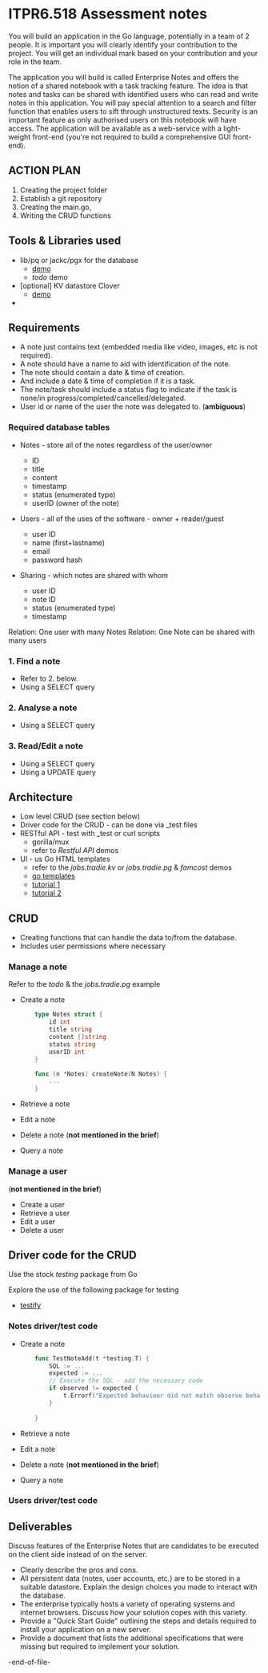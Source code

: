 # ITPR6.518 Assessment notes

You will build an application in the Go language, potentially in a team of 2 people. It is important you will clearly identify your contribution to the project. You will get an individual mark based on your contribution and your role in the team.

The application you will build is called Enterprise Notes and offers the notion of a shared notebook with a task tracking feature. The idea is that notes and tasks can be shared with identified users who can read and write notes in this application. You will pay special attention to a search and filter function that enables users to sift through unstructured texts. Security is an important feature as only authorised users on this notebook will have access. The application will be available as a web-service with a light-weight front-end (you're not required to build a comprehensive GUI front-end).


## ACTION PLAN

1. Creating the project folder
1. Establish a git repository
1. Creating the main.go, 
1. Writing the CRUD functions

## Tools & Libraries used

- lib/pq or jackc/pgx for the database
    - [demo](https://github.com/yonush/jobs.tradie.pg)
    - *todo* demo
- [optional] KV datastore Clover
    - [demo](https://github.com/yonush/jobs.tradie.kv)
- 

## Requirements

- A note just contains text (embedded media like video, images, etc is not required). 
- A note should have a name to aid with identification of the note.
- The note should contain a date & time of creation. 
- And include a date & time of completion if it is a task. 
- The note/task should include a status flag to indicate if the task is none/in progress/completed/cancelled/delegated.
- User id or name of the user the note was delegated to. (**ambiguous**)

### Required database tables

- Notes - store all of the notes regardless of the user/owner
    - ID
    - title
    - content
    - timestamp
    - status (enumerated type)
    - userID (owner of the note)

- Users - all of the uses of the software - owner + reader/guest
    - user ID
    - name (first+lastname)
    - email
    - password hash

- Sharing - which notes are shared with whom
    - user ID
    - note ID
    - status (enumerated type)
    - timestamp

Relation: One user with many Notes
Relation: One Note can be shared with many users


### 1. Find a note
    
- Refer to 2. below.
- Using a SELECT query

### 2. Analyse a note

- Using a SELECT query

### 3. Read/Edit a note

- Using a SELECT query
- Using a UPDATE query


## Architecture

- Low level CRUD (see section below)
- Driver code for the CRUD - can be done via _test files
- RESTful API - test with _test or curl scripts
    - gorilla/mux
    - refer to *Restful API* demos
- UI - us Go HTML templates
    - refer to the *jobs.tradie.kv* or *jobs.tradie.pg* & *famcost* demos     
    - [go templates](https://www.digitalocean.com/community/tutorials/how-to-use-templates-in-go)
    - [tutorial 1](https://blog.logrocket.com/using-golang-templates/)
    - [tutorial 2](https://zetcode.com/golang/template/)

## CRUD

- Creating functions that can handle the data to/from the database.
- Includes user permissions where necessary

### Manage a note

Refer to the *todo* & the *jobs.tradie.pg* example

- Create a note
    ```go
        type Notes struct {
            id int
            title string
            content []string
            status string
            userID int
        }

        func (n *Notes) createNote(N Notes) {
            ...
        }
    
    ```

- Retrieve a note
- Edit a note
- Delete a note (**not mentioned in the brief**)
- Query a note

### Manage a user

(**not mentioned in the brief**)

- Create a user
- Retrieve a user
- Edit a user
- Delete a user

## Driver code for the CRUD

Use the stock *testing* package from Go

Explore the use of the following package for testing
 - [testify](https://github.com/stretchr/testify)

### Notes driver/test code

- Create a note
    ```go
        func TestNoteAdd(t *testing.T) {
	        SQL := ...
            expected := ...
            // Execute the SQL - add the necessary code
	        if observed != expected {
		        t.Errorf("Expected behaviour did not match observe behaviour!")
	        }
            
        }        
    
    ```

- Retrieve a note
- Edit a note
- Delete a note (**not mentioned in the brief**)
- Query a note

### Users driver/test code

## Deliverables    

Discuss features of the Enterprise Notes that are candidates to be executed on the client side instead of on the server. 

- Clearly describe the pros and cons.
- All persistent data (notes, user accounts, etc.) are to be stored in a suitable datastore. Explain the design 
choices you made to interact with the database.
- The enterprise typically hosts a variety of operating systems and internet browsers. Discuss how your 
solution copes with this variety.
- Provide a "Quick Start Guide" outlining the steps and details required to install your application on a new server.
- Provide a document that lists the additional specifications that were missing but required to implement 
your solution.




-end-of-file-